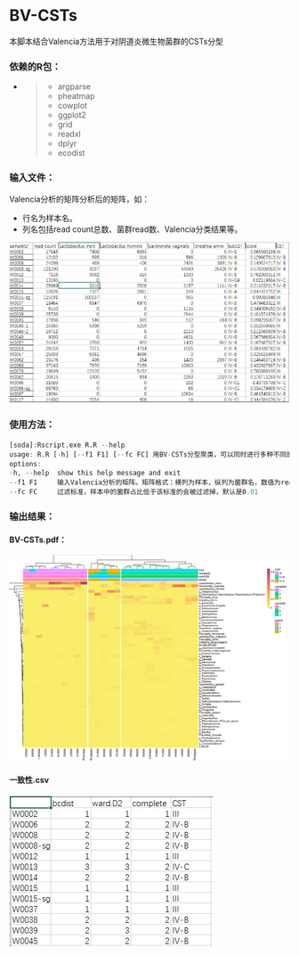# BV-CSTs

本脚本结合Valencia方法用于对阴道炎微生物菌群的CSTs分型

### 依赖的R包：

- <div>

  > - argparse
  > - pheatmap
  > - cowplot
  > - ggplot2
  > - grid
  > - readxl
  > - dplyr
  > - ecodist
  >

  </div>

### 输入文件：

Valencia分析的矩阵分析后的矩阵，如：

- 行名为样本名。
- 列名包括read count总数、菌群read数、Valencia分类结果等。

![1715658839970](image/README/1715658839970.png)

### 使用方法：

```r
[soda]:Rscript.exe R.R --help 
usage: R.R [-h] [--f1 F1] [--fc FC] 用BV-CSTs分型聚类，可以同时进行多种不同的聚类方法
options: 
-h, --help  show this help message and exit 
--f1 F1     输入Valencia分析的矩阵。矩阵格式：横列为样本，纵列为菌群名，数值为read数目，具体格式见README
--fc FC     过滤标准，样本中的菌群占比低于该标准的会被过滤掉，默认是0.01
```

### 输出结果：

#### BV-CSTs.pdf：

![1715659131457](image/README/1715659131457.png)

#### 一致性.csv

![1715659200158](image/README/1715659200158.png)
